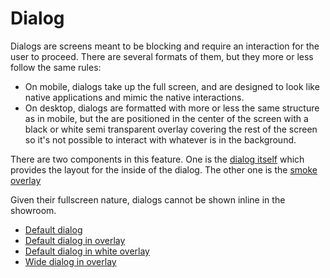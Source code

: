 # Dialog

Dialogs are screens meant to be blocking and require an interaction for the user to proceed. There are several formats of them, but they more or less follow the same rules:

- On mobile, dialogs take up the full screen, and are designed to look like native applications and mimic the native interactions.
- On desktop, dialogs are formatted with more or less the same structure as in mobile, but the are positioned in the center of the screen with a black or white semi transparent overlay covering the rest of the screen so it's not possible to interact with whatever is in the background.

There are two components in this feature. One is the [dialog itself](examples/base/dialog.html) which provides the layout for the inside of the dialog. The other one is the [smoke overlay](examples/base/overlay.html)

Given their fullscreen nature, dialogs cannot be shown inline in the showroom.

- [Default dialog](examples/base/dialog.html)
- [Default dialog in overlay](examples/base/overlay.html)
- [Default dialog in white overlay](examples/base/overlay-white.html)
- [Wide dialog in overlay](examples/base/overlay-wide.html)
